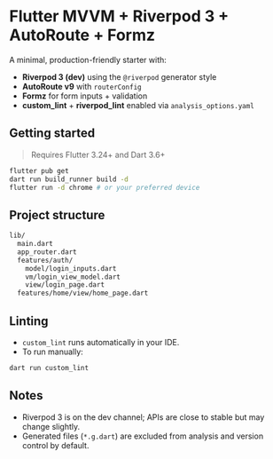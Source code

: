 # Flutter MVVM + Riverpod 3 + AutoRoute + Formz

A minimal, production-friendly starter with:

- **Riverpod 3 (dev)** using the `@riverpod` generator style
- **AutoRoute v9** with `routerConfig`
- **Formz** for form inputs + validation
- **custom_lint** + **riverpod_lint** enabled via `analysis_options.yaml`

## Getting started

> Requires Flutter 3.24+ and Dart 3.6+

```bash
flutter pub get
dart run build_runner build -d
flutter run -d chrome # or your preferred device
```

## Project structure

```bash
lib/
  main.dart
  app_router.dart
  features/auth/
    model/login_inputs.dart
    vm/login_view_model.dart
    view/login_page.dart
  features/home/view/home_page.dart
```

## Linting

- `custom_lint` runs automatically in your IDE.
- To run manually:

```bash
dart run custom_lint
```

## Notes

- Riverpod 3 is on the dev channel; APIs are close to stable but may change slightly.
- Generated files (`*.g.dart`) are excluded from analysis and version control by default.
